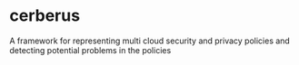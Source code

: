# cerberus
A framework for representing multi cloud security and privacy policies and detecting potential problems in the policies
